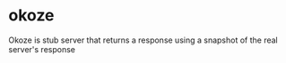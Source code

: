 # okoze
Okoze is stub server that returns a response using a snapshot of the real server's response

